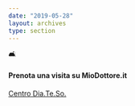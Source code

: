 ```yaml
---
date: "2019-05-28"
layout: archives
type: section
---
```


🛋️ <bold><h4>Prenota una visita su MioDottore.it</h4></bold>


<a class="zl-facility-url" href="https://www.miodottore.it/strutture/centro-dia-te-so" rel="nofollow" data-zlw-facility="centro-dia-te-so" data-zlw-type="facility-big-with-saas-only" data-zlw-saas-only="true">Centro Dia.Te.So.</a><script>!function($_x,_s,id){var js,fjs=$_x.getElementsByTagName(_s)[0];if(!$_x.getElementById(id)){js = $_x.createElement(_s);js.id = id;js.src = "//platform.docplanner.com/js/widget.js";fjs.parentNode.insertBefore(js,fjs);}}(document,"script","zl-widget-s");</script>
